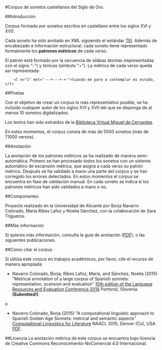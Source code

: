 #Corpus de sonetos castellanos del Siglo de Oro.

##Introducción

Corpus formado por sonetos escritos en castellano entre los siglos XVI y XVII.

Cada soneto ha sido anotado en XML siguiendo el estándar [TEI](http://www.tei-c.org/index.xml). Además de encabezado e información estructural, cada soneto tiene representado formalmente los __patrones métricos__ de cada verso.

El patrón está formado por la secuencia de sílabas átontas (representadas con el signo "-") y tónicas (símbolo "+"). La métrica de cada verso queda así representada:

		<l n="1" met="---+---+-+-">Cuando me paro a contemplar mi estado,</l>

##Poetas

Con el objetivo de crear un corpus lo más representativo posible, se ha incluido cualquier autor de los siglos XVI y XVII del que se disponga de al menos 10 sonetos digitalizados.

Los textos han sido extraídos de la [Biblioteca Virtual Miguel de Cervantes](http://www.cervantesvirtual.com/).

En estos momentos, el corpus consta de más de 5000 sonetos (más de 71000 versos).

##Anotación

La anotación de los patrones métricos se ha realizado de manera semi-automática. Primero se han procesado todos los sonetos con un sistema automático de escansión métrica, que asigna a cada verso su patrón métrico. Después se ha validado a mano una parte del corpus y se han corregido los errores detectados. En estos momentos el corpus se encuentra en fase de validación manual. En cada soneto se indica si los patrones métricos han sido validados a mano o no.

##Componentes

Proyecto realizado en la Universidad de Alicante por Borja Navarro Colorado, María Ribes Lafoz y Noelia Sánchez, con la colaboración de Sara Trigueros.

##Más información

Si quieres más información, consulta la guía de anotación ([PDF](http://www.dlsi.ua.es/~borja/GuiaAnotacionMetrica.pdf)), o las siguientes publicaciones.

##Cómo citar el corpus

Si utiliza este corpus en trabajos académicos, por favor, cite el recurso de manera apropiada:

- Navarro Colorado, Borja; Ribes Lafoz, María, and Sánchez, Noelia (2015) "Metrical annotation of a large corpus of Spanish sonnets: representation, scansion and evaluation" [10th edition of the Language Resources and Evaluation Conference 2016](http://lrec2016.lrec-conf.org/en/) Portorož, Slovenia. **(Submitted!)**.

o

- Navarro Colorado, Borja (2015) "A computational linguistic approach to Spanish Golden Age Sonnets: metrical and semantic aspects" [Computational Linguistics for Literature](https://sites.google.com/site/clfl2015/) NAACL 2015, Denver (Co), USA [PDF](http://www.aclweb.org/anthology/W/W15/W15-0712.pdf).

##Licencia
La anotación métrica de este corpus se encuentra bajo licencia de Creative Commons Reconocimiento-NoComercial 4.0 Internacional.




